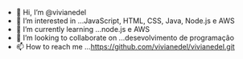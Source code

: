 - 👋 Hi, I’m @vivianedel
- 👀 I’m interested in ...JavaScript, HTML, CSS, Java, Node.js e AWS
- 🌱 I’m currently learning ...node.js e AWS
- 💞️ I’m looking to collaborate on ...desevolvimento de programação
- 📫 How to reach me ...https://github.com/vivianedel/vivianedel.git
<!---
vivianedel/vivianedel is a ✨ special ✨ repository because its `README.md` (this file) appears on your GitHub profile.
You can click the Preview link to take a look at your changes.
--->
